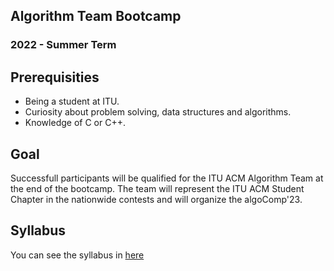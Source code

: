 ## Algorithm Team Bootcamp
### 2022 - Summer Term

## Prerequisities

 - Being a student at ITU.
 - Curiosity about problem solving, data structures and algorithms.
 - Knowledge of C or C++.


## Goal

Successfull participants will be qualified for the ITU ACM Algorithm Team at the end of the bootcamp. The team will represent the ITU ACM Student Chapter in the nationwide contests and will organize the algoComp'23.

## Syllabus

You can see the syllabus in [here](https://github.com/ituacm/ITU-ACM-22-Summer-Algorithm-Team-Bootcamp/blob/main/Syllabus.md)
